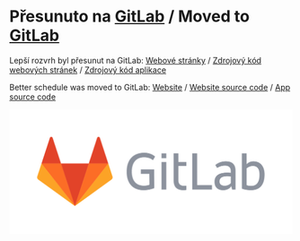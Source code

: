 # Přesunuto na [GitLab](https://gitlab.com/vitSkalicky/lepsi-rozvrh/-/tree/webpages) / Moved to [GitLab](https://gitlab.com/vitSkalicky/lepsi-rozvrh/-/tree/webpages)

Lepší rozvrh byl přesunut na GitLab: [Webové stránky](https://vitskalicky.gitlab.io/lepsi-rozvrh/) / [Zdrojový kód webových stránek](https://gitlab.com/vitSkalicky/lepsi-rozvrh/-/tree/webpages) / [Zdrojový kód aplikace](https://gitlab.com/vitSkalicky/lepsi-rozvrh/)

Better schedule was moved to GitLab: [Website](https://vitskalicky.gitlab.io/lepsi-rozvrh/en) / [Website source code](https://gitlab.com/vitSkalicky/lepsi-rozvrh/-/tree/webpages) / [App source code](https://gitlab.com/vitSkalicky/lepsi-rozvrh/)

[![GitLab](gitlab-logo-gray-rgb.svg)](https://gitlab.com/vitSkalicky/lepsi-rozvrh/-/tree/webpages)
